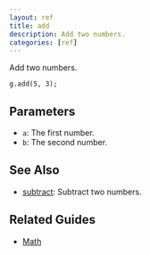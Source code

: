 ```yaml
---
layout: ref
title: add
description: Add two numbers.
categories: [ref]
---
```

Add two numbers.

    g.add(5, 3);

## Parameters
- `a`: The first number.
- `b`: The second number.

## See Also
- [subtract](subtract.html): Subtract two numbers.

## Related Guides
- [Math](../guide/math.html)
